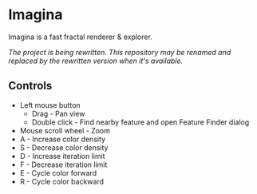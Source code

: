 # Imagina

Imagina is a fast fractal renderer & explorer.

_The project is being rewritten. This repository may be renamed and replaced by the rewritten version when it's available._

## Controls

* Left mouse button
    * Drag - Pan view
    * Double click - Find nearby feature and open Feature Finder dialog
* Mouse scroll wheel - Zoom
* A - Increase color density
* S - Decrease color density
* D - Increase iteration limit
* F - Decrease iteration limit
* E - Cycle color forward
* R - Cycle color backward